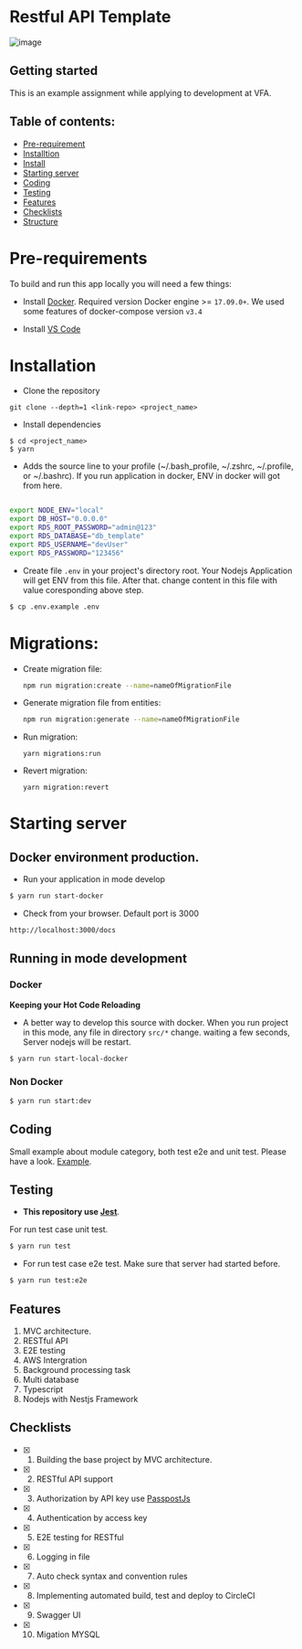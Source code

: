# Restful API Template

![image](./docs/images/1-swagger.png)

## Getting started

This is an example assignment while applying to development at VFA.

## Table of contents:

- [Pre-requirement](#pre-requirement)
- [Installtion](#installation)
- [Install](./docs/INSTALL.md#Install)
- [Starting server](#starting-server)
- [Coding](#coding)
- [Testing](#testing)
- [Features](#Features)
- [Checklists](#checklists)
- [Structure](#features)

# Pre-requirements

To build and run this app locally you will need a few things:

- Install [Docker](https://www.docker.com/). Required version Docker engine >= `17.09.0+`. We used some features of docker-compose version `v3.4`

* Install [VS Code](https://code.visualstudio.com/)

# Installation

- Clone the repository

```
git clone --depth=1 <link-repo> <project_name>
```

- Install dependencies

```
$ cd <project_name>
$ yarn
```

- Adds the source line to your profile (~/.bash_profile, ~/.zshrc, ~/.profile, or ~/.bashrc). If you run application in docker, ENV in docker will got from here.

```bash

export NODE_ENV="local"
export DB_HOST="0.0.0.0"
export RDS_ROOT_PASSWORD="admin@123"
export RDS_DATABASE="db_template"
export RDS_USERNAME="devUser"
export RDS_PASSWORD="123456"

```

- Create file `.env` in your project's directory root. Your Nodejs Application will get ENV from this file.
  After that. change content in this file with value coresponding above step.

```bash
$ cp .env.example .env
```

# Migrations:

- Create migration file:
  ```bash
  npm run migration:create --name=nameOfMigrationFile
  ```
- Generate migration file from entities:
  ```bash
  npm run migration:generate --name=nameOfMigrationFile
  ```
- Run migration:
  ```
  yarn migrations:run
  ```
- Revert migration:
  ```
  yarn migration:revert
  ```

# Starting server

## Docker environment production.

- Run your application in mode develop

```bash
$ yarn run start-docker
```

- Check from your browser. Default port is 3000

```sh
http://localhost:3000/docs
```

## Running in mode development

### Docker

**Keeping your Hot Code Reloading**

- A better way to develop this source with docker. When you run project in this mode, any file in directory `src/*` change. waiting a few seconds, Server nodejs will be restart.

```bash
$ yarn run start-local-docker
```

### Non Docker

```bash
$ yarn run start:dev
```

## Coding

Small example about module category, both test e2e and unit test. Please have a look. [Example](./docs/Example.md).

## Testing

- **This repository use [Jest](https://jestjs.io/docs/en/getting-started.html)**.

For run test case unit test.

```bash
$ yarn run test
```

- For run test case e2e test. Make sure that server had started before.

```bash
$ yarn run test:e2e
```

## Features

1. MVC architecture.
2. RESTful API
3. E2E testing
4. AWS Intergration
5. Background processing task
6. Multi database
7. Typescript
8. Nodejs with Nestjs Framework

## Checklists

- [x] 1. Building the base project by MVC architecture.
- [x] 2. RESTful API support
- [x] 3. Authorization by API key use [PasspostJs](http://www.passportjs.org/docs/oauth/)
- [x] 4. Authentication by access key
- [x] 5. E2E testing for RESTful
- [x] 6. Logging in file
- [x] 7. Auto check syntax and convention rules
- [x] 8. Implementing automated build, test and deploy to CircleCI
- [x] 9. Swagger UI
- [x] 10. Migation MYSQL
